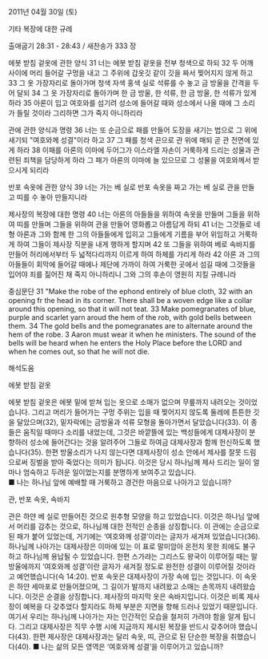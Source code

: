 2011년 04월 30일 (토)

기타 복장에 대한 규례



출애굽기 28:31 - 28:43 / 새찬송가 333 장


에봇 받침 겉옷에 관한 양식
31 너는 에봇 받침 겉옷을 전부 청색으로 하되 32 두 어깨 사이에 머리 들어갈 구멍을 내고 그 주위에 갑옷깃 같이 깃을 짜서 찢어지지 않게 하고 33 그 옷 가장자리로 돌아가며 청색 자색 홍색 실로 석류를 수 놓고 금 방울을 간격을 두어 달되 34 그 옷 가장자리로 돌아가며 한 금 방울, 한 석류, 한 금 방울, 한 석류가 있게 하라 35 아론이 입고 여호와를 섬기려 성소에 들어갈 때와 성소에서 나올 때에 그 소리가 들릴 것이라 그리하면 그가 죽지 아니하리라

관에 관한 양식과 명령
36 너는 또 순금으로 패를 만들어 도장을 새기는 법으로 그 위에 새기되 "여호와께 성결"이라 하고 37 그 패를 청색 끈으로 관 위에 매되 곧 관 전면에 있게 하라 38 이패를 아론의 이마에 두어그가 이스라엘 자손이 거룩하게 드리는 성물과 관련된 죄책을 담당하게 하라 그 패가 아론의 이마에 늘 있으므로 그 성물을 여호와께서 받으시게 되리라

반포 속옷에 관한 양식
39 너는 가는 베 실로 반포 속옷을 짜고 가는 베 실로 관을 만들고 띠를 수 놓아 만들지니라

제사장의 복장에 대한 명령
40 너는 아론의 아들들을 위하여 속옷을 만들며 그들을 위하여 띠를 만들며 그들을 위하여 관을 만들어 영화롭고 아름답게 하되 41 너는 그것들로 네 형 아론과 그와 함께 한 그의 아들들에게 입히고 그들에게 기름을 부어 위임하고 거룩하게 하여 그들이 제사장 직분을 내게 행하게 할지며 42 또 그들을 위하여 베로 속바지를 만들어 허리에서부터 두 넓적다리까지 이르게 하여 하체를 가리게 하라 42 아론 과 그의 아들들이 회막에 들어갈 때에나 제단에 가까이 하여 거룩한 곳에서 섬길 때에 그것들을 입어야 죄를 짊어진 채 죽지 아니하리니 그와 그의 후손이 영원히 지킬 규례니라

중심문단
31 "Make the robe of the ephond entirely of blue cloth, 32 with an opening fr the head in its corner. There shall be a woven edge like a collar around this opening, so that it will not teat. 33 Make pomegranates of blue, purple and scarlet yarn aroud the hem of the rob, with gold bells between them. 34 The gold bells and the pomegranates are to alternate around the hem of the robe. 3 Aaron must wear it when he ministers. The sound of the bells will be heard when he enters the Holy Place before the LORD and when he comes out, so that he will not die.

해석도움





에봇 받침 겉옷  

에봇 받침 겉옷은 에봇 밑에 받쳐 입는 옷으로 소매가 없으며 무릎까지 내려오는 것이었습니다. 그리고 머리가 들어가는 구멍 주위는 입을 때 찢어지지 않도록 둘레에 튼튼한 깃을 달았으며(32), 밑자락에는 금방울과 석류 모형을 돌아가면서 달았습니다(33). 이 종들은 움직일 때마다 소리를 내었는데, 그것은 바깥뜰에 있는 백성들에게 대제사장이 분향하러 성소에 들어간다는 것을 알려주어 그들로 하여금 대제사장과 함께 헌신하도록 했습니다(35). 한편 방울소리가 나지 않는다면 대제사장이 성소 안에서 제사를 잘못 드림으로써 징벌을 받아 죽었다는 의미가 됩니다. 이것은 당시 하나님께 제사 드리는 일이 얼마나 엄숙하고 두려운 일이었는지를 분명하게 보여주고 있습니다.  
■ 나는 하나님 앞에 예배할 때 거룩하고 경건한 마음으로 나아가고 있습니까?  

관, 반포 속옷, 속바지  

관은 하얀 베 실로 만들어진 것으로 원추형 모양을 하고 있었습니다. 이것은 하나님 앞에서 머리를 감추는 것으로, 하나님께 대한 전적인 순종을 상징합니다. 이 관에는 순금으로 된 패가 붙어 있었는데, 거기에는 ‘여호와께 성결’이라는 글자가 새겨져 있었습니다(36). 하나님께 나아가는 대제사장은 이마에 있는 이 표로 말미암아 온전치 못한 죄에도 불구하고 하나님께 용납될 수 있었습니다. 한편 스가랴는 그리스도 왕국이 이루어질 때는 말 방울에까지 ‘여호와께 성결’이란 글자가 새겨질 정도로 완전한 성결이 이루어질 것이라고 예언했습니다(슥 14:20). 반포 속옷은 대제사장이 가장 속에 입는 것입니다. 이 속옷은 하얀 세마포로 만들어졌으며, 그 길이가 발까지 내려왔고 소매는 손목까지 내려왔습니다. 이것은 순결을 상징합니다. 제사장의 마지막 옷은 속바지입니다. 이것은 비록 제사장이 예복을 다 갖추었다 할지라도 하체 부분은 지면을 향해 드러나 있었기 때문입니다. 여기서 우리는 하나님께 나아가는 자는 인간적인 모습을 철저히 가려야 함을 알게 됩니다. 그리고 대제사장은 직무 수행 시에 지금까지 제시된 복장을 반드시 갖추어야 했습니다(43). 한편 제사장은 대제사장과는 달리 속옷, 띠, 관으로 된 단순한 복장을 취했습니다(40). 
■ 나는 삶의 모든 영역은 ‘여호와께 성결’을 이루어가고 있습니까?